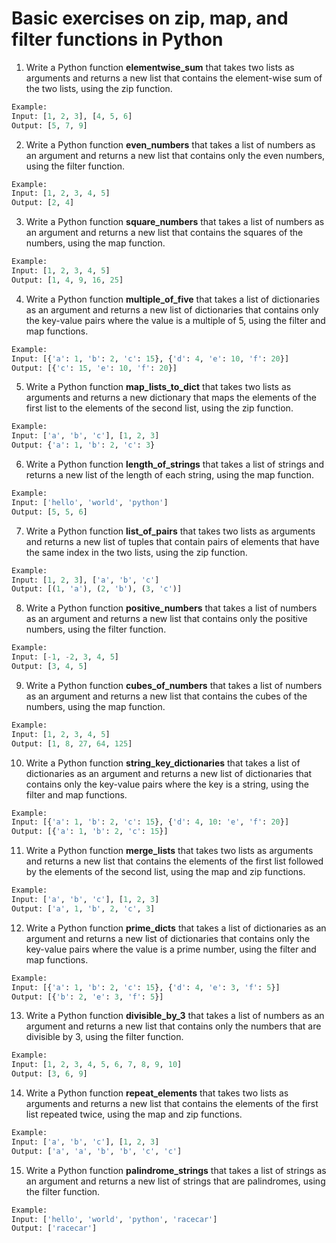 # Basic exercises on zip, map, and filter functions in Python

1. Write a Python function **elementwise_sum** that takes two lists as arguments and returns a new list that contains the element-wise sum of the two lists, using the zip function.

```python
Example:
Input: [1, 2, 3], [4, 5, 6]
Output: [5, 7, 9]
```

2. Write a Python function **even_numbers** that takes a list of numbers as an argument and returns a new list that contains only the even numbers, using the filter function.

```python
Example:
Input: [1, 2, 3, 4, 5]
Output: [2, 4]
```

3. Write a Python function **square_numbers** that takes a list of numbers as an argument and returns a new list that contains the squares of the numbers, using the map function.

```python
Example:
Input: [1, 2, 3, 4, 5]
Output: [1, 4, 9, 16, 25]
```

4. Write a Python function **multiple_of_five** that takes a list of dictionaries as an argument and returns a new list of dictionaries that contains only the key-value pairs where the value is a multiple of 5, using the filter and map functions.

```python
Example:
Input: [{'a': 1, 'b': 2, 'c': 15}, {'d': 4, 'e': 10, 'f': 20}]
Output: [{'c': 15, 'e': 10, 'f': 20}]
```

5. Write a Python function **map_lists_to_dict** that takes two lists as arguments and returns a new dictionary that maps the elements of the first list to the elements of the second list, using the zip function.

```python
Example:
Input: ['a', 'b', 'c'], [1, 2, 3]
Output: {'a': 1, 'b': 2, 'c': 3}
```

6. Write a Python function **length_of_strings** that takes a list of strings and returns a new list of the length of each string, using the map function.

```python
Example:
Input: ['hello', 'world', 'python']
Output: [5, 5, 6]
```

7. Write a Python function **list_of_pairs** that takes two lists as arguments and returns a new list of tuples that contain pairs of elements that have the same index in the two lists, using the zip function.

```python
Example:
Input: [1, 2, 3], ['a', 'b', 'c']
Output: [(1, 'a'), (2, 'b'), (3, 'c')]
```

8. Write a Python function **positive_numbers** that takes a list of numbers as an argument and returns a new list that contains only the positive numbers, using the filter function.

```python
Example:
Input: [-1, -2, 3, 4, 5]
Output: [3, 4, 5]
```

9. Write a Python function **cubes_of_numbers** that takes a list of numbers as an argument and returns a new list that contains the cubes of the numbers, using the map function.

```python
Example:
Input: [1, 2, 3, 4, 5]
Output: [1, 8, 27, 64, 125]
```

10. Write a Python function **string_key_dictionaries** that takes a list of dictionaries as an argument and returns a new list of dictionaries that contains only the key-value pairs where the key is a string, using the filter and map functions.

```python
Example:
Input: [{'a': 1, 'b': 2, 'c': 15}, {'d': 4, 10: 'e', 'f': 20}]
Output: [{'a': 1, 'b': 2, 'c': 15}]
```

11. Write a Python function **merge_lists** that takes two lists as arguments and returns a new list that contains the elements of the first list followed by the elements of the second list, using the map and zip functions.

```python
Example:
Input: ['a', 'b', 'c'], [1, 2, 3]
Output: ['a', 1, 'b', 2, 'c', 3]
```

12. Write a Python function **prime_dicts** that takes a list of dictionaries as an argument and returns a new list of dictionaries that contains only the key-value pairs where the value is a prime number, using the filter and map functions.

```python
Example:
Input: [{'a': 1, 'b': 2, 'c': 15}, {'d': 4, 'e': 3, 'f': 5}]
Output: [{'b': 2, 'e': 3, 'f': 5}]
```

13. Write a Python function **divisible_by_3** that takes a list of numbers as an argument and returns a new list that contains only the numbers that are divisible by 3, using the filter function.

```python
Example:
Input: [1, 2, 3, 4, 5, 6, 7, 8, 9, 10]
Output: [3, 6, 9]
```

14. Write a Python function **repeat_elements** that takes two lists as arguments and returns a new list that contains the elements of the first list repeated twice, using the map and zip functions.

```python
Example:
Input: ['a', 'b', 'c'], [1, 2, 3]
Output: ['a', 'a', 'b', 'b', 'c', 'c']
```

15. Write a Python function **palindrome_strings** that takes a list of strings as an argument and returns a new list of strings that are palindromes, using the filter function.

```python
Example:
Input: ['hello', 'world', 'python', 'racecar']
Output: ['racecar']
```